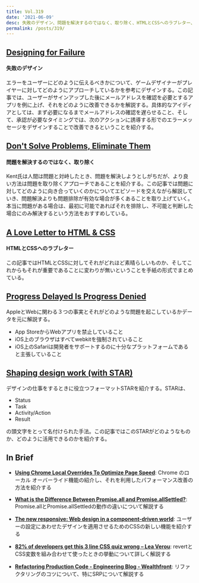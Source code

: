 ```yaml
---
title: Vol.319
date: '2021-06-09'
desc: 失敗のデザイン、問題を解決するのではなく、取り除く、HTMLとCSSへのラブレター、ほか計10リンク
permalink: /posts/319/
---
```


## [Designing for Failure](https://thoughtbot.com/blog/designing-for-failure)
#### 失敗のデザイン
エラーをユーザーにどのように伝えるべきかについて、ゲームデザイナーがプレイヤーに対してどのようにアプローチしているかを参考にデザインする。この記事では、ユーザーがサインアップした後にメールアドレスを確認を必要とするアプリを例に上げ、それをどのように改善できるかを解説する。具体的なアイディアとしては、まず必要になるまでメールアドレスの確認を遅らせること、そして、承認が必要なタイミングでは、次のアクションに誘導する形でのエラーメッセージをデザインすることで改善できるということを紹介する。

## [Don't Solve Problems, Eliminate Them](https://kentcdodds.com/blog/don-t-solve-problems-eliminate-them)
#### 問題を解決するのではなく、取り除く
Kent氏は人間は問題と対峙したとき、問題を解決しようとしがちだが、より良い方法は問題を取り除くアプローチであることを紹介する。この記事では問題に対してどのように向き合っていくのかについてエピソードを交えながら解説していき、問題解決よりも問題排除が有効な場合が多くあることを取り上げていく。本当に問題がある場合は、最初に可能であればそれを排除し、不可能と判断した場合にのみ解決するという方法をおすすめしている。

## [A Love Letter to HTML & CSS](https://css-tricks.com/a-love-letter-to-html-css/)
#### HTMLとCSSへのラブレター
この記事ではHTMLとCSSに対してそれがどれほど素晴らしいものか、そしてこれからもそれが重要であることに変わりが無いということを手紙の形式でまとめている。

## [Progress Delayed Is Progress Denied](https://infrequently.org/2021/04/progress-delayed/)
AppleとWebに関わる３つの事実とそれがどのような問題を起こしているかデータを元に解説する。

- App StoreからWebアプリを禁止していること
- iOS上のブラウザはすべてwebkitを強制されていること
- iOS上のSafariは開発者をサポートするのに十分なプラットフォームであると主張していること

## [Shaping design work (with STAR)](https://grillopress.github.io/2021/05/12/shaping-work-with-star.html)
デザインの仕事をするときに役立つフォーマットSTARを紹介する。STARは、

- Status
- Task
- Activity/Action
- Result

の頭文字をとって名付けられた手法。この記事ではこのSTARがどのようなものか、どのように活用できるのかを紹介する。


## In Brief

- **[Using Chrome Local Overrides To Optimize Page Speed](https://blr.design/blog/local-overrides/)**: Chrome のローカル オーバーライド機能の紹介し、それを利用したパフォーマンス改善の方法を紹介する

- **[What is the Difference Between Promise.all and Promise.allSettled?](https://typeofnan.dev/what-is-the-difference-between-promise-all-and-promise-allsetllted/)**: Promise.allとPromise.allSettledの動作の違いについて解説する

- **[The new responsive: Web design in a component-driven world](https://web.dev/new-responsive/)**: ユーザーの設定にあわせたデザインを適用させるためのCSSの新しい機能を紹介する

- **[82% of developers get this 3 line CSS quiz wrong – Lea Verou](https://lea.verou.me/2021/05/82-of-developers-get-this-3-line-css-quiz-wrong/)**: revertとCSS変数を組み合わせて使ったときの挙動について詳しく解説する

- **[Refactoring Production Code - Engineering Blog - Wealthfront](https://eng.wealthfront.com/2021/05/17/refactoring-production-code/)**: リファクタリングのコツについて、特にSRPについて解説する

